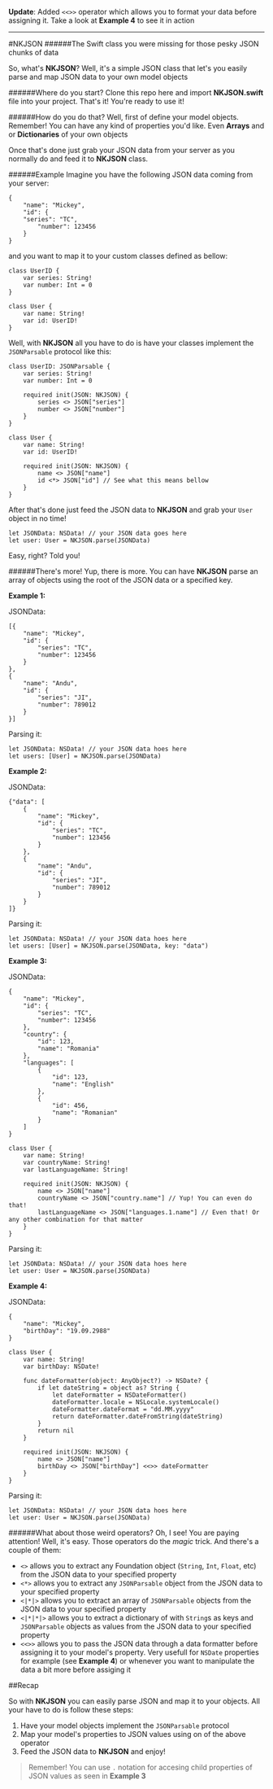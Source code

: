 **Update**: Added `<<>>` operator which allows you to format your data before assigning it. Take a look at **Example 4** to see it in action

---

#NKJSON
######The Swift class you were missing for those pesky JSON chunks of data

So, what's **NKJSON**? Well, it's a simple JSON class that let's you easily parse and map JSON data to your own model objects

######Where do you start?
Clone this repo here and import  **NKJSON.swift** file into your project. That's it! You're ready to use it!

######How do you do that?
Well, first of define your model objects. Remember! You can have any kind of properties you'd like. Even **Arrays** and or **Dictionaries** of your own objects

Once that's done just grab your JSON data from your server as you normally do and feed it to **NKJSON** class.

######Example
Imagine you have the following JSON data coming from your server:

    {
        "name": "Mickey",
        "id": {
        "series": "TC",
            "number": 123456
        }
    }

and you want to map it to your custom classes defined as bellow:

    class UserID {
        var series: String!
        var number: Int = 0
    }

    class User {
        var name: String!
        var id: UserID!
    }

Well, with **NKJSON** all you have to do is have your classes implement the `JSONParsable` protocol like this:

    class UserID: JSONParsable {
        var series: String!
        var number: Int = 0

        required init(JSON: NKJSON) {
            series <> JSON["series"]
            number <> JSON["number"]
        }
    }

    class User {
        var name: String!
        var id: UserID!

        required init(JSON: NKJSON) {
            name <> JSON["name"]
            id <*> JSON["id"] // See what this means bellow
        }
    }

After that's done just feed the JSON data to **NKJSON** and grab your `User` object in no time!

	let JSONData: NSData! // your JSON data goes here
	let user: User = NKJSON.parse(JSONData)

Easy, right? Told you!

######There's more!
Yup, there is more. You can have **NKJSON** parse an array of objects using the root of the JSON data or a specified key.

**Example 1:**

JSONData:

    [{
        "name": "Mickey",
        "id": {
            "series": "TC",
            "number": 123456
        }
    },
    {
        "name": "Andu",
        "id": {
            "series": "JI",
            "number": 789012
        }
    }]

Parsing it:

    let JSONData: NSData! // your JSON data hoes here
    let users: [User] = NKJSON.parse(JSONData)

**Example 2:**

JSONData:

    {"data": [
        {
            "name": "Mickey",
            "id": {
                "series": "TC",
                "number": 123456
            }
        },
        {
            "name": "Andu",
            "id": {
                "series": "JI",
                "number": 789012
            }
        }
    ]}

Parsing it:

    let JSONData: NSData! // your JSON data hoes here
    let users: [User] = NKJSON.parse(JSONData, key: "data")
    
**Example 3:**

JSONData:

	{
        "name": "Mickey",
        "id": {
            "series": "TC",
            "number": 123456
        },
        "country": {
        	"id": 123,
        	"name": "Romania"
        },
        "languages": [
        	{
        		"id": 123,
        		"name": "English"
        	},
        	{
        		"id": 456,
        		"name": "Romanian"
        	}
        ]
    }
    
    class User {
        var name: String!
        var countryName: String!
        var lastLanguageName: String!
        
        required init(JSON: NKJSON) {
            name <> JSON["name"]
            countryName <> JSON["country.name"] // Yup! You can even do that!
            lastLanguageName <> JSON["languages.1.name"] // Even that! Or any other combination for that matter
        }
    }

Parsing it:

    let JSONData: NSData! // your JSON data hoes here
    let user: User = NKJSON.parse(JSONData)

**Example 4:**

JSONData:

	{
        "name": "Mickey",
        "birthDay": "19.09.2988"
    }
        
    class User {
        var name: String!
        var birthDay: NSDate!
        
        func dateFormatter(object: AnyObject?) -> NSDate? {
        	if let dateString = object as? String {
            	let dateFormatter = NSDateFormatter()
	            dateFormatter.locale = NSLocale.systemLocale()
    	        dateFormatter.dateFormat = "dd.MM.yyyy"
        	    return dateFormatter.dateFromString(dateString)
	        }
	        return nil
    	}
        
        required init(JSON: NKJSON) {
            name <> JSON["name"]
            birthDay <> JSON["birthDay"] <<>> dateFormatter
        }
    }

Parsing it:

    let JSONData: NSData! // your JSON data hoes here
    let user: User = NKJSON.parse(JSONData)

######What about those weird operators?
Oh, I see! You are paying attention! Well, it's easy. Those operators do the *magic* trick. And there's a couple of them:

- `<>` allows you to extract any Foundation object (`String`, `Int`, `Float`, etc) from the JSON data to your specified property
- `<*>` allows you to extract any `JSONParsable` object from the JSON data to your specified property
- `<|*|>` allows you to extract an array of `JSONParsable` objects from the JSON data to your specified property
- `<|*|*|>` allows you to extract a dictionary of with `String`s as keys and `JSONParsable` objects as values from the JSON data to your specified property
- `<<>>` allows you to pass the JSON data through a data formatter before assigning it to your model's property. Very usefull for `NSDate` properties for example (see **Example 4**) or whenever you want to manipulate the data a bit more before assiging it

##Recap

So with **NKJSON** you can easily parse JSON and map it to your objects. All your have to do is follow these steps:

1. Have your model objects implement the `JSONParsable` protocol
2. Map your model's properties to JSON values using on of the above operator
3. Feed the JSON data to **NKJSON** and enjoy!

> Remember! You can use `.` notation for accesing child properties of JSON values as seen in **Example 3**